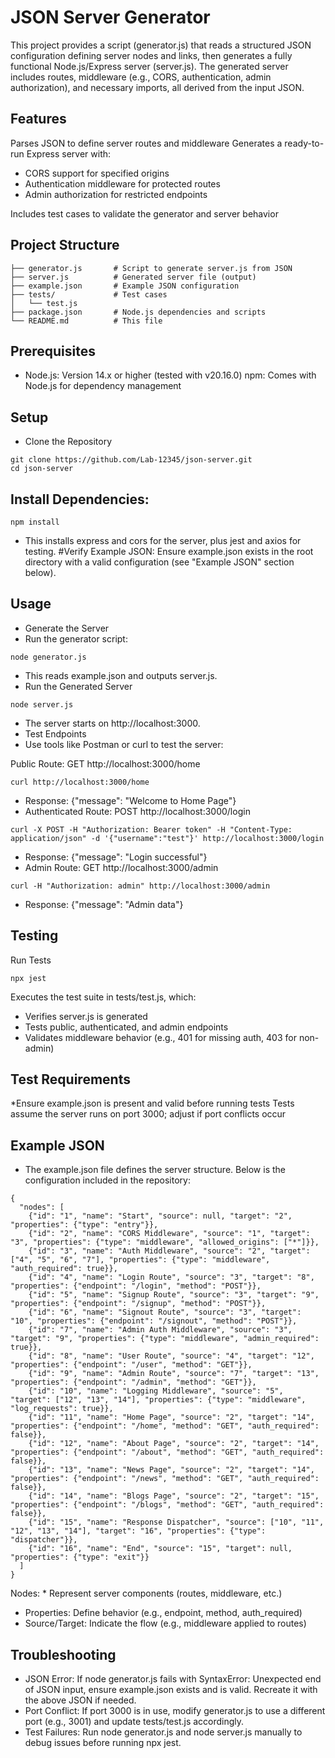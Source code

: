 # JSON Server Generator
This project provides a script (generator.js) that reads a structured JSON configuration defining server nodes and links, then generates a fully functional Node.js/Express server (server.js). The generated server includes routes, middleware (e.g., CORS, authentication, admin authorization), and necessary imports, all derived from the input JSON.
## Features

Parses JSON to define server routes and middleware
Generates a ready-to-run Express server with:

* CORS support for specified origins
* Authentication middleware for protected routes
* Admin authorization for restricted endpoints


Includes test cases to validate the generator and server behavior

## Project Structure
```json-server/
├── generator.js       # Script to generate server.js from JSON
├── server.js          # Generated server file (output)
├── example.json       # Example JSON configuration
├── tests/             # Test cases
│   └── test.js
├── package.json       # Node.js dependencies and scripts
└── README.md          # This file
```
## Prerequisites

* Node.js: Version 14.x or higher (tested with v20.16.0)
npm: Comes with Node.js for dependency management

## Setup

* Clone the Repository
```
git clone https://github.com/Lab-12345/json-server.git
cd json-server
```
## Install Dependencies:
```
npm install
```
* This installs express and cors for the server, plus jest and axios for testing.
#Verify Example JSON:
Ensure example.json exists in the root directory with a valid configuration (see "Example JSON" section below).
## Usage
* Generate the Server
* Run the generator script:
```
node generator.js
```
* This reads example.json and outputs server.js.
* Run the Generated Server
```
node server.js
```
* The server starts on http://localhost:3000.
* Test Endpoints
* Use tools like Postman or curl to test the server:

Public Route: GET http://localhost:3000/home
```
curl http://localhost:3000/home
```
* Response: {"message": "Welcome to Home Page"}
* Authenticated Route: POST http://localhost:3000/login
```
curl -X POST -H "Authorization: Bearer token" -H "Content-Type: application/json" -d '{"username":"test"}' http://localhost:3000/login
```
* Response: {"message": "Login successful"}
* Admin Route: GET http://localhost:3000/admin
```
curl -H "Authorization: admin" http://localhost:3000/admin
```
* Response: {"message": "Admin data"}

## Testing
Run Tests
```
npx jest
```
Executes the test suite in tests/test.js, which:

* Verifies server.js is generated
* Tests public, authenticated, and admin endpoints
* Validates middleware behavior (e.g., 401 for missing auth, 403 for non-admin)

## Test Requirements

*Ensure example.json is present and valid before running tests
Tests assume the server runs on port 3000; adjust if port conflicts occur

## Example JSON
* The example.json file defines the server structure. Below is the configuration included in the repository:
```
{
  "nodes": [
    {"id": "1", "name": "Start", "source": null, "target": "2", "properties": {"type": "entry"}},
    {"id": "2", "name": "CORS Middleware", "source": "1", "target": "3", "properties": {"type": "middleware", "allowed_origins": ["*"]}},
    {"id": "3", "name": "Auth Middleware", "source": "2", "target": ["4", "5", "6", "7"], "properties": {"type": "middleware", "auth_required": true}},
    {"id": "4", "name": "Login Route", "source": "3", "target": "8", "properties": {"endpoint": "/login", "method": "POST"}},
    {"id": "5", "name": "Signup Route", "source": "3", "target": "9", "properties": {"endpoint": "/signup", "method": "POST"}},
    {"id": "6", "name": "Signout Route", "source": "3", "target": "10", "properties": {"endpoint": "/signout", "method": "POST"}},
    {"id": "7", "name": "Admin Auth Middleware", "source": "3", "target": "9", "properties": {"type": "middleware", "admin_required": true}},
    {"id": "8", "name": "User Route", "source": "4", "target": "12", "properties": {"endpoint": "/user", "method": "GET"}},
    {"id": "9", "name": "Admin Route", "source": "7", "target": "13", "properties": {"endpoint": "/admin", "method": "GET"}},
    {"id": "10", "name": "Logging Middleware", "source": "5", "target": ["12", "13", "14"], "properties": {"type": "middleware", "log_requests": true}},
    {"id": "11", "name": "Home Page", "source": "2", "target": "14", "properties": {"endpoint": "/home", "method": "GET", "auth_required": false}},
    {"id": "12", "name": "About Page", "source": "2", "target": "14", "properties": {"endpoint": "/about", "method": "GET", "auth_required": false}},
    {"id": "13", "name": "News Page", "source": "2", "target": "14", "properties": {"endpoint": "/news", "method": "GET", "auth_required": false}},
    {"id": "14", "name": "Blogs Page", "source": "2", "target": "15", "properties": {"endpoint": "/blogs", "method": "GET", "auth_required": false}},
    {"id": "15", "name": "Response Dispatcher", "source": ["10", "11", "12", "13", "14"], "target": "16", "properties": {"type": "dispatcher"}},
    {"id": "16", "name": "End", "source": "15", "target": null, "properties": {"type": "exit"}}
  ]
}
```
Nodes: *  Represent server components (routes, middleware, etc.)
* Properties: Define behavior (e.g., endpoint, method, auth_required)
* Source/Target: Indicate the flow (e.g., middleware applied to routes)

## Troubleshooting

* JSON Error: If node generator.js fails with SyntaxError: Unexpected end of JSON input, ensure example.json exists and is valid. Recreate it with the above JSON if needed.
* Port Conflict: If port 3000 is in use, modify generator.js to use a different port (e.g., 3001) and update tests/test.js accordingly.
* Test Failures: Run node generator.js and node server.js manually to debug issues before running npx jest.



